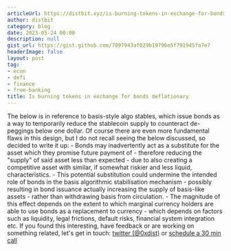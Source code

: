 ```yaml
---
articleUrl: https://distbit.xyz/is-burning-tokens-in-exchange-for-bonds-actually-deflationary
author: distbit
category: blog
date: 2023-05-24 00:00
description: null
gist_url: https://gist.github.com/7897943af029b19796e5f791945fa7e7
headerImage: false
layout: post
tag:
- econ
- defi
- finance
- free-banking
title: Is burning tokens in exchange for bonds deflationary
---
```


The below is in reference to basis-style algo stables, which issue bonds as a way to temporarily reduce the stablecoin supply to counteract de-peggings below one dollar.  Of course there are even more fundamental flaws in this design, but I do not recall seeing the below discussed, so decided to write it up:  - Bonds may inadvertently act as a substitute for the asset which they promise future payment of  	- therefore reducing the "supply" of said asset less than expected  		- due to also creating a competitive asset with similar, if somewhat riskier and less liquid, characteristics.  - This potential substitution could undermine the intended role of bonds in the basis algorithmic stabilisation mechanism  	- possibly resulting in bond issuance actually increasing the supply of basis-like assets  		- rather than withdrawing basis from circulation.  - The magnitude of this effect depends on the extent to which marginal currency holders are able to use bonds as a replacement to currency  	- which depends on factors such as liquidity, legal frictions, default risks, financial system integration etc.  If you found this interesting, have feedback or are working on something related, let's get in touch: [twitter (@0xdist)](https://twitter.com/0xdist) or [schedule a 30 min call](https://cal.com/distbit/30min)